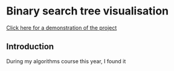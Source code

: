 # Binary search tree visualisation

[Click here for a demonstration of the project](https://google.com.au)

## Introduction
During my algorithms course this year, I found it 
